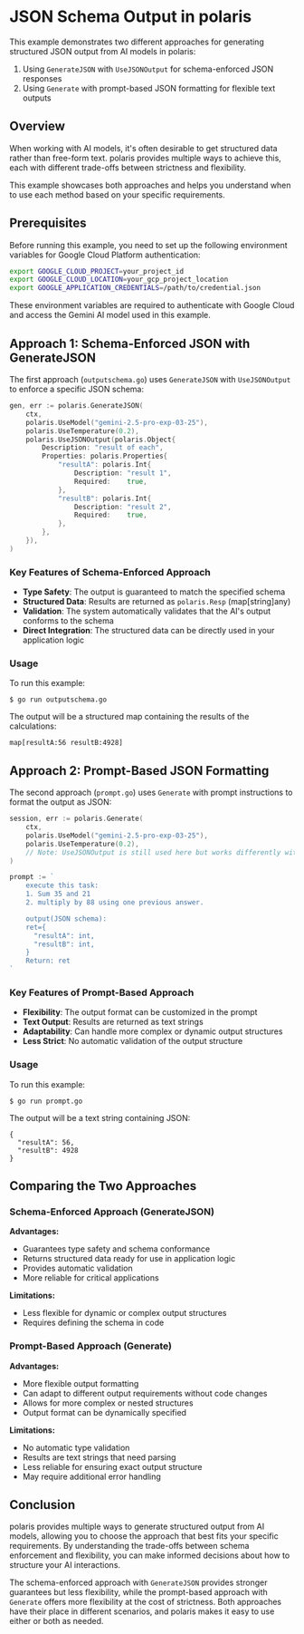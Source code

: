 # JSON Schema Output in polaris

This example demonstrates two different approaches for generating structured JSON output from AI models in polaris:

1. Using `GenerateJSON` with `UseJSONOutput` for schema-enforced JSON responses
2. Using `Generate` with prompt-based JSON formatting for flexible text outputs

## Overview

When working with AI models, it's often desirable to get structured data rather than free-form text. polaris provides multiple ways to achieve this, each with different trade-offs between strictness and flexibility.

This example showcases both approaches and helps you understand when to use each method based on your specific requirements.

## Prerequisites

Before running this example, you need to set up the following environment variables for Google Cloud Platform authentication:

```bash
export GOOGLE_CLOUD_PROJECT=your_project_id
export GOOGLE_CLOUD_LOCATION=your_gcp_project_location
export GOOGLE_APPLICATION_CREDENTIALS=/path/to/credential.json
```

These environment variables are required to authenticate with Google Cloud and access the Gemini AI model used in this example.

## Approach 1: Schema-Enforced JSON with GenerateJSON

The first approach (`outputschema.go`) uses `GenerateJSON` with `UseJSONOutput` to enforce a specific JSON schema:

```go
gen, err := polaris.GenerateJSON(
    ctx,
    polaris.UseModel("gemini-2.5-pro-exp-03-25"),
    polaris.UseTemperature(0.2),
    polaris.UseJSONOutput(polaris.Object{
        Description: "result of each",
        Properties: polaris.Properties{
            "resultA": polaris.Int{
                Description: "result 1",
                Required:    true,
            },
            "resultB": polaris.Int{
                Description: "result 2",
                Required:    true,
            },
        },
    }),
)
```

### Key Features of Schema-Enforced Approach

- **Type Safety**: The output is guaranteed to match the specified schema
- **Structured Data**: Results are returned as `polaris.Resp` (map[string]any)
- **Validation**: The system automatically validates that the AI's output conforms to the schema
- **Direct Integration**: The structured data can be directly used in your application logic

### Usage

To run this example:

```shell
$ go run outputschema.go
```

The output will be a structured map containing the results of the calculations:

```
map[resultA:56 resultB:4928]
```

## Approach 2: Prompt-Based JSON Formatting

The second approach (`prompt.go`) uses `Generate` with prompt instructions to format the output as JSON:

```go
session, err := polaris.Generate(
    ctx,
    polaris.UseModel("gemini-2.5-pro-exp-03-25"),
    polaris.UseTemperature(0.2),
    // Note: UseJSONOutput is still used here but works differently with Generate
)

prompt := `
    execute this task:
    1. Sum 35 and 21
    2. multiply by 88 using one previous answer.

    output(JSON schema):
    ret={
      "resultA": int,
      "resultB": int,
    }
    Return: ret
`
```

### Key Features of Prompt-Based Approach

- **Flexibility**: The output format can be customized in the prompt
- **Text Output**: Results are returned as text strings
- **Adaptability**: Can handle more complex or dynamic output structures
- **Less Strict**: No automatic validation of the output structure

### Usage

To run this example:

```shell
$ go run prompt.go
```

The output will be a text string containing JSON:

```
{
  "resultA": 56,
  "resultB": 4928
}
```

## Comparing the Two Approaches

### Schema-Enforced Approach (GenerateJSON)

**Advantages:**
- Guarantees type safety and schema conformance
- Returns structured data ready for use in application logic
- Provides automatic validation
- More reliable for critical applications

**Limitations:**
- Less flexible for dynamic or complex output structures
- Requires defining the schema in code

### Prompt-Based Approach (Generate)

**Advantages:**
- More flexible output formatting
- Can adapt to different output requirements without code changes
- Allows for more complex or nested structures
- Output format can be dynamically specified

**Limitations:**
- No automatic type validation
- Results are text strings that need parsing
- Less reliable for ensuring exact output structure
- May require additional error handling

## Conclusion

polaris provides multiple ways to generate structured output from AI models, allowing you to choose the approach that best fits your specific requirements. By understanding the trade-offs between schema enforcement and flexibility, you can make informed decisions about how to structure your AI interactions.

The schema-enforced approach with `GenerateJSON` provides stronger guarantees but less flexibility, while the prompt-based approach with `Generate` offers more flexibility at the cost of strictness. Both approaches have their place in different scenarios, and polaris makes it easy to use either or both as needed.
